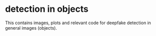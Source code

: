 # detection in objects

This contains images, plots and relevant code for deepfake detection in general images (objects).
